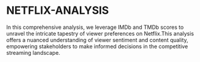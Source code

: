 # NETFLIX-ANALYSIS
In this comprehensive analysis, we leverage IMDb and TMDb scores to unravel the intricate tapestry of viewer preferences on Netflix.This analysis offers a nuanced understanding of viewer sentiment and content quality, empowering stakeholders to make informed decisions in the competitive streaming landscape.
